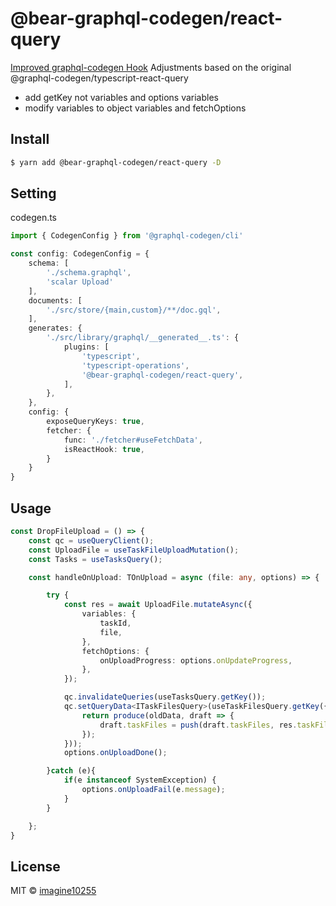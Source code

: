 # @bear-graphql-codegen/react-query

[Improved graphql-codegen Hook](https://medium.com/@imaginechiu/improved-graphql-codegen-hook-4606cee4c29c)
Adjustments based on the original @graphql-codegen/typescript-react-query

- add getKey not variables and options variables
- modify variables to object variables and fetchOptions 

## Install

```bash
$ yarn add @bear-graphql-codegen/react-query -D
```


## Setting

codegen.ts

```typescript
import { CodegenConfig } from '@graphql-codegen/cli'

const config: CodegenConfig = {
    schema: [
        './schema.graphql',
        'scalar Upload'
    ],
    documents: [
        './src/store/{main,custom}/**/doc.gql',
    ],
    generates: {
        './src/library/graphql/__generated__.ts': {
            plugins: [
                'typescript',
                'typescript-operations',
                '@bear-graphql-codegen/react-query',
            ],
        },
    },
    config: {
        exposeQueryKeys: true,
        fetcher: {
            func: './fetcher#useFetchData',
            isReactHook: true,
        }
    }
}
```


## Usage

```typescript
const DropFileUpload = () => {
    const qc = useQueryClient();
    const UploadFile = useTaskFileUploadMutation();
    const Tasks = useTasksQuery();

    const handleOnUpload: TOnUpload = async (file: any, options) => {

        try {
            const res = await UploadFile.mutateAsync({
                variables: {
                    taskId,
                    file,
                },
                fetchOptions: {
                    onUploadProgress: options.onUpdateProgress,
                },
            });

            qc.invalidateQueries(useTasksQuery.getKey());
            qc.setQueryData<ITaskFilesQuery>(useTaskFilesQuery.getKey({taskId}), ((oldData) => {
                return produce(oldData, draft => {
                    draft.taskFiles = push(draft.taskFiles, res.taskFileUpload.newData);
                });
            }));
            options.onUploadDone();

        }catch (e){
            if(e instanceof SystemException) {
                options.onUploadFail(e.message);
            }
        }

    };
}

```



## License

MIT © [imagine10255](https://github.com/imagine10255)
